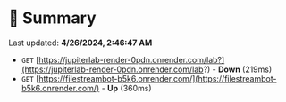 # 📖 Summary
Last updated: **4/26/2024, 2:46:47 AM**

- `GET` [https://jupiterlab-render-0pdn.onrender.com/lab?](https://jupiterlab-render-0pdn.onrender.com/lab?) - **Down** (219ms)
- `GET` [https://filestreambot-b5k6.onrender.com/](https://filestreambot-b5k6.onrender.com/) - **Up** (360ms)
